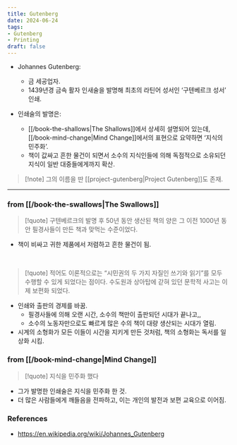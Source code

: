 ```yaml
---
title: Gutenberg
date: 2024-06-24
tags:
- Gutenberg
- Printing
draft: false
---
```



- Johannes Gutenberg:
    - 금 세공업자.
    - 1439년경 금속 활자 인새술을 발명해 최초의 라틴어 성서인 ‘구텐베르크 성서’ 인쇄.

- 인쇄술의 발명은:
    - [[/book-the-shallows|The Shallows]]에서 상세히 설명되어 있는데, [[/book-mind-change|Mind Change]]에서의 표현으로 요약하면 ‘지식의 민주화’.
    - 책이 값싸고 흔한 물건이 되면서 소수의 지식인들에 의해 독점적으로 소유되던 지식이 일반 대중들에게까지 확산.

> [!note] 그의 이름을 딴 [[project-gutenberg|Project Gutenberg]]도 존재.


---
### from [[/book-the-swallows|The Swallows]]
> [!quote] 구텐베르크의 발명 후 50년 동안 생산된 책의 양은 그 이전 1000년 동안 필경사들이 만든 책과 맞먹는 수준이었다.
- 책이 비싸고 귀한 제품에서 저렴하고 흔한 물건이 됨.

<BR />

> [!quote] 적어도 이론적으로는 “시민권의 두 가지 자질인 쓰기와 읽기”를 모두 수행할 수 있게 되었다는 점이다. 수도원과 상아탑에 갇혀 있던 문학적 사고는 이제 보편화 되었다.
- 인쇄와 출판의 경제를 바꿈.
    - 필경사들에 의해 오랜 시간, 소수의 책만이 출판되던 시대가 끝나고,,
    - 소수의 노동자만으로도 빠르게 많은 수의 책이 대량 생산되는 시대가 열림.
- 시계의 소형화가 모든 이들이 시간을 지키게 만든 것처럼, 책의 소형화는 독서를 일상화 시킴.


### from [[/book-mind-change|Mind Change]]
> [!quote] 지식을 민주화 했다
- 그가 발명한 인쇄술은 지식을 민주화 한 것.
- 더 많은 사람들에게 깨들음을 전파하고, 이는 개인의 발전과 보편 교육으로 이어짐.



### References
- https://en.wikipedia.org/wiki/Johannes_Gutenberg


